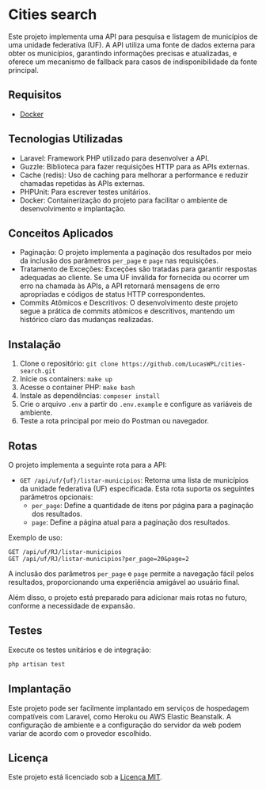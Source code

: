# Cities search

Este projeto implementa uma API para pesquisa e listagem de municípios de uma unidade federativa (UF). A API utiliza uma fonte de dados externa para obter os municípios, garantindo informações precisas e atualizadas, e oferece um mecanismo de fallback para casos de indisponibilidade da fonte principal.
## Requisitos

- [Docker](https://docs.docker.com/engine/install/ubuntu/)

## Tecnologias Utilizadas

- Laravel: Framework PHP utilizado para desenvolver a API.
- Guzzle: Biblioteca para fazer requisições HTTP para as APIs externas.
- Cache (redis): Uso de caching para melhorar a performance e reduzir chamadas repetidas às APIs externas.
- PHPUnit: Para escrever testes unitários.
- Docker: Containerização do projeto para facilitar o ambiente de desenvolvimento e implantação.

## Conceitos Aplicados

- Paginação: O projeto implementa a paginação dos resultados por meio da inclusão dos parâmetros `per_page` e `page` nas requisições.
- Tratamento de Exceções: Exceções são tratadas para garantir respostas adequadas ao cliente. Se uma UF inválida for fornecida ou ocorrer um erro na chamada às APIs, a API retornará mensagens de erro apropriadas e códigos de status HTTP correspondentes.
- Commits Atômicos e Descritivos: O desenvolvimento deste projeto segue a prática de commits atômicos e descritivos, mantendo um histórico claro das mudanças realizadas.
## Instalação

1. Clone o repositório: `git clone https://github.com/LucasWPL/cities-search.git`
2. Inicie os containers: `make up`
3. Acesse o container PHP: `make bash`
4. Instale as dependências: `composer install`
5. Crie o arquivo `.env` a partir do `.env.example` e configure as variáveis de ambiente.
6. Teste a rota principal por meio do Postman ou navegador.

## Rotas

O projeto implementa a seguinte rota para a API:

- `GET /api/uf/{uf}/listar-municipios`: Retorna uma lista de municípios da unidade federativa (UF) especificada. Esta rota suporta os seguintes parâmetros opcionais:
  - `per_page`: Define a quantidade de itens por página para a paginação dos resultados.
  - `page`: Define a página atual para a paginação dos resultados.

Exemplo de uso:

```
GET /api/uf/RJ/listar-municipios
GET /api/uf/RJ/listar-municipios?per_page=20&page=2
```

A inclusão dos parâmetros `per_page` e `page` permite a navegação fácil pelos resultados, proporcionando uma experiência amigável ao usuário final.

Além disso, o projeto está preparado para adicionar mais rotas no futuro, conforme a necessidade de expansão.

## Testes

Execute os testes unitários e de integração:

```bash
php artisan test
```

## Implantação
Este projeto pode ser facilmente implantado em serviços de hospedagem compatíveis com Laravel, como Heroku ou AWS Elastic Beanstalk. A configuração de ambiente e a configuração do servidor da web podem variar de acordo com o provedor escolhido.

## Licença
Este projeto está licenciado sob a [Licença MIT](https://www.mit.edu/~amini/LICENSE.md).